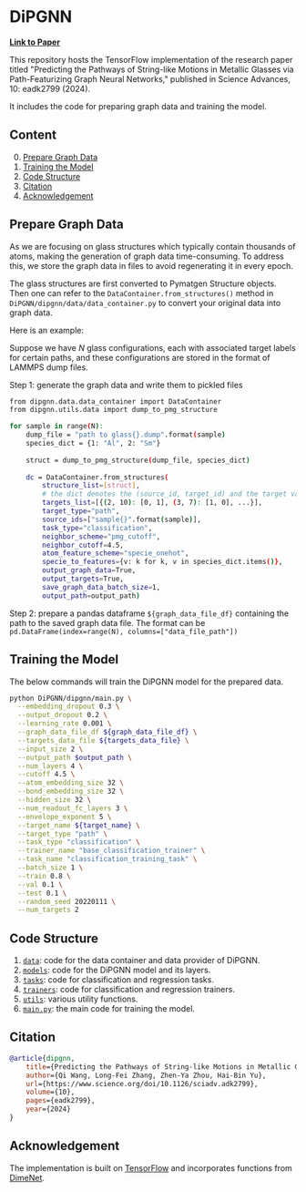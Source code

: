 # DiPGNN

**[Link to Paper](https://www.science.org/doi/10.1126/sciadv.adk2799)** 

This repository hosts the TensorFlow implementation of the research paper titled "Predicting the Pathways of String-like Motions in Metallic Glasses via Path-Featurizing Graph Neural Networks," published in Science Advances, 10: eadk2799 (2024).

It includes the code for preparing graph data and training the model.

## Content ##
0. [Prepare Graph Data](#prepare-graph-data)
0. [Training the Model](#training-the-model)
0. [Code Structure](#code-structure)
0. [Citation](#citation)
0. [Acknowledgement](#acknowledgement)

## Prepare Graph Data ##

As we are focusing on glass structures which typically contain thousands of atoms, making the generation of graph data time-consuming. To address this, we store the graph data in files to avoid regenerating it in every epoch.

The glass structures are first converted to Pymatgen Structure objects. Then
one can refer to the ```DataContainer.from_structures()``` method in ```DiPGNN/dipgnn/data/data_container.py``` to convert your original data into graph data.

Here is an example:

Suppose we have *N* glass configurations, each with associated target labels for certain paths,  and these configurations are stored in the format of LAMMPS dump files.

Step 1: generate the graph data and write them to pickled files

```bash
from dipgnn.data.data_container import DataContainer
from dipgnn.utils.data import dump_to_pmg_structure

for sample in range(N):
    dump_file = "path to glass{}.dump".format(sample)
    species_dict = {1: "Al", 2: "Sm"}
  
    struct = dump_to_pmg_structure(dump_file, species_dict)
  
    dc = DataContainer.from_structures(
        structure_list=[struct],
        # the dict denotes the (source_id, target_id) and the target value, the atom id starts from 0
        targets_list=[{(2, 10): [0, 1], (3, 7): [1, 0], ...}],  
        target_type="path",
        source_ids=["sample{}".format(sample)],
        task_type="classification",
        neighbor_scheme="pmg_cutoff",
        neighbor_cutoff=4.5,
        atom_feature_scheme="specie_onehot",
        specie_to_features={v: k for k, v in species_dict.items()},  
        output_graph_data=True,
        output_targets=True,
        save_graph_data_batch_size=1,
        output_path=output_path)
```

Step 2: prepare a pandas dataframe ```${graph_data_file_df}``` containing the path to the saved graph data file.
The format can be ```pd.DataFrame(index=range(N), columns=["data_file_path"])```


## Training the Model ##

The below commands will train the DiPGNN model for the prepared data.

```bash
python DiPGNN/dipgnn/main.py \
  --embedding_dropout 0.3 \
  --output_dropout 0.2 \
  --learning_rate 0.001 \
  --graph_data_file_df ${graph_data_file_df} \
  --targets_data_file ${targets_data_file} \
  --input_size 2 \
  --output_path $output_path \
  --num_layers 4 \
  --cutoff 4.5 \
  --atom_embedding_size 32 \
  --bond_embedding_size 32 \
  --hidden_size 32 \
  --num_readout_fc_layers 3 \
  --envelope_exponent 5 \
  --target_name ${target_name} \
  --target_type "path" \
  --task_type "classification" \
  --trainer_name "base_classification_trainer" \
  --task_name "classification_training_task" \
  --batch_size 1 \
  --train 0.8 \
  --val 0.1 \
  --test 0.1 \
  --random_seed 20220111 \
  --num_targets 2
```

## Code Structure ##

1. [`data`](data): code for the data container and data provider of DiPGNN.
2. [`models`](models): code for the DiPGNN model and its layers.
3. [`tasks`](tasks): code for classification and regression tasks.
4. [`trainers`](trainers): code for classification and regression trainers.
5. [`utils`](utils): various utility functions.
6. [`main.py`](main.py): the main code for training the model.


## Citation ##
```bibtex
@article{dipgnn,
    title={Predicting the Pathways of String-like Motions in Metallic Glasses via Path-Featurizing Graph Neural Networks}, 
    author={Qi Wang, Long-Fei Zhang, Zhen-Ya Zhou, Hai-Bin Yu},
    url={https://www.science.org/doi/10.1126/sciadv.adk2799},
    volume={10},
    pages={eadk2799},
    year={2024}
}
```

## Acknowledgement ##

The implementation is built on [TensorFlow](https://www.tensorflow.org/) and incorporates functions from [DimeNet](https://github.com/gasteigerjo/dimenet).
